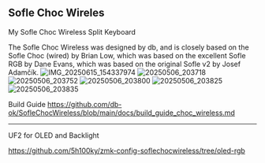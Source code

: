 Sofle Choc Wireles
--------------------------
My Sofle Choc Wireless Split Keyboard

The Sofle Choc Wireless was designed by db, and is closely based on the Sofle Choc (wired) by Brian Low, which was based on the excellent Sofle RGB by Dane Evans, which was based on the original Sofle v2 by Josef Adamčík.
![IMG_20250615_154337974](https://github.com/user-attachments/assets/d1f4ae05-f04d-4310-be24-29f4e872dede)
![20250506_203718](https://github.com/user-attachments/assets/85ed342b-f2f3-4972-8153-b2b3a28357f2)
![20250506_203752](https://github.com/user-attachments/assets/a3eb2423-01a6-4f76-8cb5-dc2a6ba78869)
![20250506_203800](https://github.com/user-attachments/assets/675b396d-5b6d-41ff-935b-812f565b0790)
![20250506_203825](https://github.com/user-attachments/assets/7b8fa63b-810b-4065-bd00-4b9b2b625b64)
![20250506_203835](https://github.com/user-attachments/assets/87547819-3647-4a73-87fd-72ddb5b0fb16)



Build Guide 
https://github.com/db-ok/SofleChocWireless/blob/main/docs/build_guide_choc_wireless.md

--------
UF2 for OLED and Backlight

https://github.com/5h100ky/zmk-config-soflechocwireless/tree/oled-rgb
